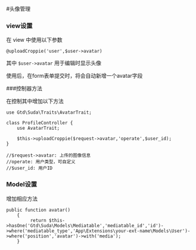 #头像管理


### view设置

在 view 中使用以下参数

```
@uploadCroppie('user',$user->avatar)
```

其中 ```$user->avatar``` 用于编辑时显示头像

使用后，在form表单提交时，将会自动新增一个avatar字段


###控制器方法



在控制其中增加以下方法

```
use Gtd\Suda\Traits\AvatarTrait;

class ProfileController {
    use AvatarTrait;

    $this->uploadCroppie($request->avatar,'operate',$user_id);
}

//$request->avatar: 上传的图像信息
//operate: 用户类型，可自定义
//$user_id: 用户ID

```




### Model设置

增加相应方法

```
public function avatar()
    {
         return $this->hasOne('Gtd\Suda\Models\Mediatable','mediatable_id','id')->where('mediatable_type','App\Extensions\your-ext-name\Models\User')->where('position','avatar')->with('media');
    }
    
```
    
   